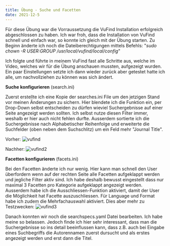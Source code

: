 ```yaml
---
title: Übung - Suche und Facetten
date: 2021-12-5
---
```


Für diese Übung war die Vorraussetzung die VuFind Installation erfolgreich abgeschlossen zu haben.
Ich war froh, dass die Installation von VuFind schnell und einfach war, so konnte ich gleich mit der Übung starten. Zu Beginn änderte ich noch die Dateiberechtigungen mittels Befehls: "*sudo chown -R $USER:$GROUP /usr/local/vufind/local/config*"

Ich folgte und führte in meinem VuFind fast alle Schritte aus, welche im Video, welches wir für die Übung anschauen mussten, aufgezeigt wurden. Ein paar Einstellungen setzte ich dann wieder zurück aber getestet hatte ich alle, um nachvollziehen zu können was sich ändert. 

**Suche konfigurieren** (search.ini) 

Zuerst erstellte ich  eine Kopie der searches.ini File um den jetzigen Stand vor meinen Änderungen zu sichern.
Hier blendete ich die Funktion ein, per Drop-Down selbst entscheiden zu dürfen wieviel Suchergebnisse auf einer Seite angezeigt werden sollten. Ich selbst nutze diesen Filter immer, weshalb er hier auch nicht fehlen durfte. Ausserdem sortierte ich die Suchergebnisse nach Alphabetischer Reihenfolge und erweiterte die Suchfelder (oben neben dem Suchschlitz) um ein Feld mehr "Journal Title".

Vorher: ![vufind](https://user-images.githubusercontent.com/85638168/147700228-65071598-9792-4e5b-837f-e0dadf5fe342.png)

Nachher: ![vufind2](https://user-images.githubusercontent.com/85638168/147700268-b1e8bf10-f123-427a-8637-50c7dee2deae.png)

**Facetten konfigurieren** (facets.ini)

Bei den Facetten änderte ich nur wenig. Hier kann man schnell den User überfordern wenn auf der rechten Seite alle Facetten aufgeklappt werden und jegliche Filter aktiv sind. Ich habe deshalb  bewusst eingestellt dass nur maximal 3 Facetten pro Kategorie aufgeklappt angezeigt werden. Ausserdem habe ich die Ausschliessen-Funktion aktiviert, damit der User die Möglichkeit hat Facette auszuschliessen. Für Language und Format habe ich zudem die Mehrfachauswahl aktiviert. Dies aber mehr zu Testzwecken:
![vufind3](https://user-images.githubusercontent.com/85638168/147699942-c982e97f-d455-41a2-889d-853bb1a7ed18.png)

Danach konnten wir noch die searchspecs.yaml Datei bearbeiten. Ich habe meine so belassen. Jedoch finde ich hier sehr interessant, dass man die Suchergebnisse so ins detail beeinflussen kann, dass z.B. auch bei Eingabe eines Suchbegriffs die Autorennamen zuerst dursucht und als erstes angezeigt werden und erst dann die Titel.
